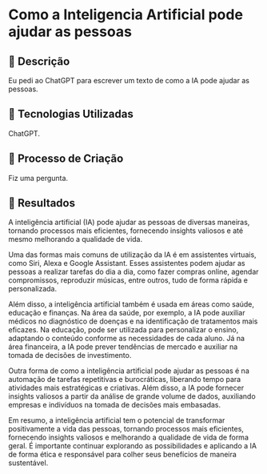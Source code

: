 # Como a Inteligencia Artificial pode ajudar as pessoas

## 📒 Descrição
Eu pedi ao ChatGPT para escrever um texto de como a IA pode ajudar as pessoas.

## 🤖 Tecnologias Utilizadas
ChatGPT.

## 🧐 Processo de Criação
Fiz uma pergunta.

## 🚀 Resultados
A inteligência artificial (IA) pode ajudar as pessoas de diversas maneiras, tornando processos mais eficientes, fornecendo insights valiosos e até mesmo melhorando a qualidade de vida.

Uma das formas mais comuns de utilização da IA é em assistentes virtuais, como Siri, Alexa e Google Assistant. Esses assistentes podem ajudar as pessoas a realizar tarefas do dia a dia, como fazer compras online, agendar compromissos, reproduzir músicas, entre outros, tudo de forma rápida e personalizada.

Além disso, a inteligência artificial também é usada em áreas como saúde, educação e finanças. Na área da saúde, por exemplo, a IA pode auxiliar médicos no diagnóstico de doenças e na identificação de tratamentos mais eficazes. Na educação, pode ser utilizada para personalizar o ensino, adaptando o conteúdo conforme as necessidades de cada aluno. Já na área financeira, a IA pode prever tendências de mercado e auxiliar na tomada de decisões de investimento.

Outra forma de como a inteligência artificial pode ajudar as pessoas é na automação de tarefas repetitivas e burocráticas, liberando tempo para atividades mais estratégicas e criativas. Além disso, a IA pode fornecer insights valiosos a partir da análise de grande volume de dados, auxiliando empresas e indivíduos na tomada de decisões mais embasadas.

Em resumo, a inteligência artificial tem o potencial de transformar positivamente a vida das pessoas, tornando processos mais eficientes, fornecendo insights valiosos e melhorando a qualidade de vida de forma geral. É importante continuar explorando as possibilidades e aplicando a IA de forma ética e responsável para colher seus benefícios de maneira sustentável.

